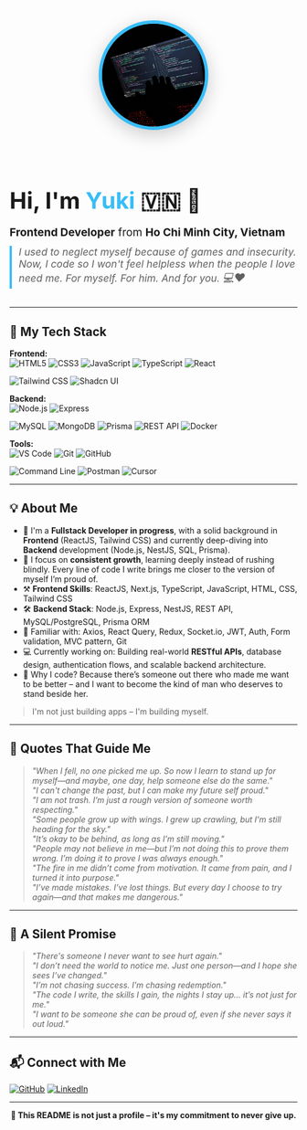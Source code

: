 <!-- Profile Header -->
<div align="center" style="margin-bottom: 32px;">
  <div style="display: flex; align-items: center; justify-content: center; gap: 32px; flex-wrap: wrap;">
    <div>
      <img 
        src="./yuki.jpg" 
        alt="Vy" 
        width="180" 
        height="180" 
        style="
          border-radius: 50%;
          box-shadow: 0 8px 32px rgba(0,0,0,0.20);
          border: 6px solid #38bdf8;
          object-fit: cover;
          aspect-ratio: 1/1;
          background: #222;
          margin-bottom: 8px;
        " 
      />
    </div>
    <div style="min-width: 320px; text-align: left;">
      <h1 style="font-size: 2.5rem; margin-bottom: 12px;">Hi, I'm <span style="color:#38bdf8;">Yuki</span> 🇻🇳 👋</h1>
      <p style="font-size: 1.2rem; margin-bottom: 12px;">
        <b>Frontend Developer</b> from <b>Ho Chi Minh City, Vietnam</b>
      </p>
      <blockquote style="font-size: 1.1rem; margin: 0; border-left: 4px solid #38bdf8; padding-left: 12px;">
        <i>
          I used to neglect myself because of games and insecurity. Now, I code so I won't feel helpless when the people I love need me. For myself. For him. And for you. <span style="font-size:1.1em;">💻❤️</span>
        </i>
      </blockquote>
    </div>
  </div>
</div>

---

## 🚀 My Tech Stack

**Frontend:**  
<img alt="HTML5" src="https://img.shields.io/badge/HTML5-e34c26?style=for-the-badge&logo=html5&logoColor=white" />
<img alt="CSS3" src="https://img.shields.io/badge/CSS3-1572B6?style=for-the-badge&logo=css3&logoColor=white" />
<img alt="JavaScript" src="https://img.shields.io/badge/JavaScript-f7df1e?style=for-the-badge&logo=javascript&logoColor=black" />
<img alt="TypeScript" src="https://img.shields.io/badge/TypeScript-007acc?style=for-the-badge&logo=typescript&logoColor=white" />
<img alt="React" src="https://img.shields.io/badge/React-20232a?style=for-the-badge&logo=react&logoColor=61dafb" />

<!-- <img alt="Next.js" src="https://img.shields.io/badge/Next.js-000000?style=for-the-badge&logo=nextdotjs&logoColor=white" /> -->
<img alt="Tailwind CSS" src="https://img.shields.io/badge/Tailwind-38bdf8?style=for-the-badge&logo=tailwindcss&logoColor=white" />
<img alt="Shadcn UI" src="https://img.shields.io/badge/shadcn/ui-111827?style=for-the-badge&logo=react&logoColor=white" />

**Backend:**  
<img alt="Node.js" src="https://img.shields.io/badge/Node.js-339933?style=for-the-badge&logo=node-dot-js&logoColor=white" />
<img alt="Express" src="https://img.shields.io/badge/Express-000000?style=for-the-badge&logo=express&logoColor=white" />

<!-- <img alt="NestJS" src="https://img.shields.io/badge/NestJS-ea2845?style=for-the-badge&logo=nestjs&logoColor=white" /> -->
<img alt="MySQL" src="https://img.shields.io/badge/MySQL-4479A1?style=for-the-badge&logo=mysql&logoColor=white" />
<img alt="MongoDB" src="https://img.shields.io/badge/MongoDB-4ea94b?style=for-the-badge&logo=mongodb&logoColor=white" />
<img alt="Prisma" src="https://img.shields.io/badge/Prisma-2D3748?style=for-the-badge&logo=prisma&logoColor=white" />
<img alt="REST API" src="https://img.shields.io/badge/REST%20API-6DB33F?style=for-the-badge&logo=api&logoColor=white" />
<img alt="Docker" src="https://img.shields.io/badge/Docker-0db7ed?style=for-the-badge&logo=docker&logoColor=white" />

**Tools:**  
<img alt="VS Code" src="https://img.shields.io/badge/VS%20Code-007ACC?style=for-the-badge&logo=visual-studio-code&logoColor=white" />
<img alt="Git" src="https://img.shields.io/badge/Git-F05032?style=for-the-badge&logo=git&logoColor=white" />
<img alt="GitHub" src="https://img.shields.io/badge/GitHub-181717?style=for-the-badge&logo=github&logoColor=white" />

<!-- <img alt="Figma" src="https://img.shields.io/badge/Figma-F24E1E?style=for-the-badge&logo=figma&logoColor=white" /> -->
<img alt="Command Line" src="https://img.shields.io/badge/Terminal-000000?style=for-the-badge&logo=windows-terminal&logoColor=white" />
<img alt="Postman" src="https://img.shields.io/badge/Postman-FF6C37?style=for-the-badge&logo=postman&logoColor=white" />
<img alt="Cursor" src="https://img.shields.io/badge/Cursor-1A1A1A?style=for-the-badge&logo=cursor&logoColor=white" />
<!-- <img alt="Notion" src="https://img.shields.io/badge/Notion-000000?style=for-the-badge&logo=notion&logoColor=white" /> -->

---

## 💡 About Me

- 🎯 I'm a **Fullstack Developer in progress**, with a solid background in **Frontend** (ReactJS, Tailwind CSS) and currently deep-diving into **Backend** development (Node.js, NestJS, SQL, Prisma).
- 🧠 I focus on **consistent growth**, learning deeply instead of rushing blindly. Every line of code I write brings me closer to the version of myself I’m proud of.
- ⚒️ **Frontend Skills**: ReactJS, Next.js, TypeScript, JavaScript, HTML, CSS, Tailwind CSS
- 🛠️ **Backend Stack**: Node.js, Express, NestJS, REST API, MySQL/PostgreSQL, Prisma ORM
- 🔄 Familiar with: Axios, React Query, Redux, Socket.io, JWT, Auth, Form validation, MVC pattern, Git
- 💻 Currently working on: Building real-world **RESTful APIs**, database design, authentication flows, and scalable backend architecture.
- 💬 Why I code? Because there’s someone out there who made me want to be better – and I want to become the kind of man who deserves to stand beside her.

> I'm not just building apps – I'm building myself.

---

## 📝 Quotes That Guide Me

> _"When I fell, no one picked me up. So now I learn to stand up for myself—and maybe, one day, help someone else do the same."_  
> _"I can't change the past, but I can make my future self proud."_  
> _"I am not trash. I’m just a rough version of someone worth respecting."_  
> _"Some people grow up with wings. I grew up crawling, but I'm still heading for the sky."_  
> _"It’s okay to be behind, as long as I’m still moving."_  
> _"People may not believe in me—but I’m not doing this to prove them wrong. I’m doing it to prove I was always enough."_  
> _"The fire in me didn’t come from motivation. It came from pain, and I turned it into purpose."_  
> _"I’ve made mistakes. I’ve lost things. But every day I choose to try again—and that makes me dangerous."_

---

## 💬 A Silent Promise

> _"There's someone I never want to see hurt again."_  
> _"I don’t need the world to notice me. Just one person—and I hope she sees I’ve changed."_  
> _"I’m not chasing success. I’m chasing redemption."_  
> _"The code I write, the skills I gain, the nights I stay up... it’s not just for me."_  
> _"I want to be someone she can be proud of, even if she never says it out loud."_

---

## 📬 Connect with Me

[![GitHub](https://img.shields.io/badge/GitHub-%2312100E.svg?&style=for-the-badge&logo=github&logoColor=white)](https://github.com/yourusername)
[![LinkedIn](https://img.shields.io/badge/linkedin-%230077B5.svg?&style=for-the-badge&logo=linkedin&logoColor=white)](https://www.linkedin.com/in/yourprofile)

---

<div align="center">
  <b>🖤 This README is not just a profile – it's my commitment to never give up.</b>
</div>
